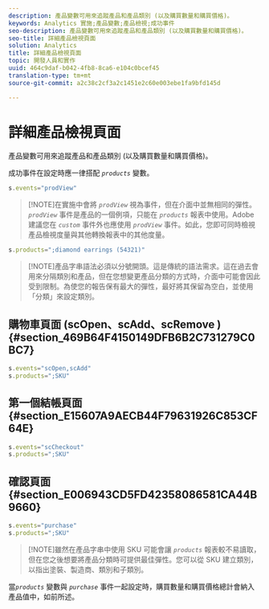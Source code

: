 ```yaml
---
description: 產品變數可用來追蹤產品和產品類別 (以及購買數量和購買價格)。
keywords: Analytics 實施;產品變數;產品檢視;成功事件
seo-description: 產品變數可用來追蹤產品和產品類別 (以及購買數量和購買價格)。
seo-title: 詳細產品檢視頁面
solution: Analytics
title: 詳細產品檢視頁面
topic: 開發人員和實作
uuid: 464c9daf-b042-4fb8-8ca6-e104c0bcef45
translation-type: tm+mt
source-git-commit: a2c38c2cf3a2c1451e2c60e003ebe1fa9bfd145d

---
```



# 詳細產品檢視頁面

產品變數可用來追蹤產品和產品類別 (以及購買數量和購買價格)。

成功事件在設定時應一律搭配 *`products`* 變數。

```js
s.events="prodView"
```

> [!NOTE]在實施中會將 *`prodView`* 視為事件，但在介面中並無相同的彈性。*`prodView`* 事件是產品的一個例項，只能在 *`products`* 報表中使用。Adobe 建議您在 *`custom`* 事件外也應使用 *`prodView`* 事件。如此，您即可同時檢視產品檢視度量與其他轉換報表中的其他度量。

```js
s.products=";diamond earrings (54321)"
```

> [!NOTE]產品字串語法必須以分號開頭。這是傳統的語法需求。這在過去會用來分隔類別和產品，但在您想變更產品分類的方式時，介面中可能會因此受到限制。為使您的報告保有最大的彈性，最好將其保留為空白，並使用「分類」來設定類別。

## 購物車頁面 (scOpen、scAdd、scRemove ) {#section_469B64F4150149DFB6B2C731279C0BC7}

```js
s.events="scOpen,scAdd"
s.products=";SKU"
```

## 第一個結帳頁面 {#section_E15607A9AECB44F79631926C853CF64E}

```js
s.events="scCheckout"
s.products=";SKU"
```

## 確認頁面 {#section_E006943CD5FD42358086581CA44B9660}

```js
s.events="purchase"
s.products=";SKU"
```

> [!NOTE]雖然在產品字串中使用 SKU 可能會讓 *`products`* 報表較不易讀取，但在您之後想要將產品分類時可提供最佳彈性。您可以從 SKU 建立類別，以指出塗裝、製造商、類別和子類別。

當&#x200B;*`products`* 變數與 *`purchase`* 事件一起設定時，購買數量和購買價格總計會納入產品值中，如前所述。

